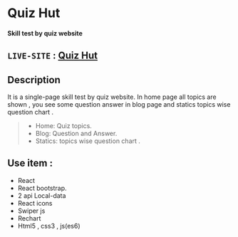 # Quiz Hut
#### Skill test by quiz website

## `LIVE-SITE` : [Quiz Hut](https://adorable-arithmetic-f6fac6.netlify.app)

## Description
It is a single-page skill test by quiz website. In home page all topics are shown , you see some question answer in blog page and  statics topics wise question chart .
> - Home: Quiz topics.
> - Blog: Question and Answer.
> - Statics: topics wise question chart .

## Use item : 
* React 
* React bootstrap.
* 2 api Local-data
* React icons
* Swiper js
* Rechart 
* Html5 , css3 , js(es6)